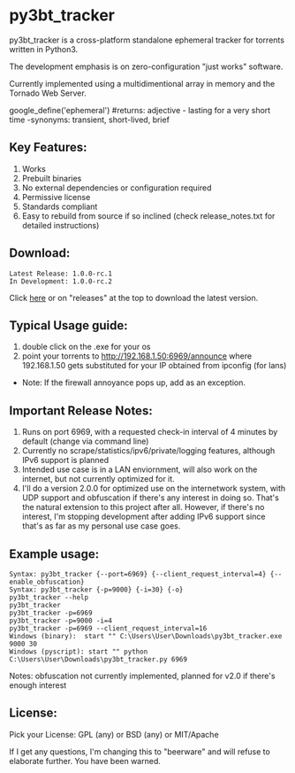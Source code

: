 # py3bt_tracker

py3bt_tracker is a cross-platform standalone ephemeral tracker for torrents written in Python3.

The development emphasis is on zero-configuration "just works" software.

Currently implemented using a multidimentional array in memory and the Tornado Web Server.

google_define('ephemeral') #returns: adjective - lasting for a very short time -synonyms: transient, short-lived, brief

## Key Features:

1. Works
2. Prebuilt binaries
3. No external dependencies or configuration required
4. Permissive license
5. Standards compliant
6. Easy to rebuild from source if so inclined (check release_notes.txt for detailed instructions)

## Download:

```
Latest Release: 1.0.0-rc.1
In Development: 1.0.0-rc.2
```
Click [here](https://github.com/gdiaz384/py3bt_tracker/releases) or on "releases" at the top to download the latest version.

## Typical Usage guide:

1. double click on the .exe for your os
2. point your torrents to http://192.168.1.50:6969/announce where 192.168.1.50 gets substituted for your IP obtained from ipconfig (for lans)
- Note: If the firewall annoyance pops up, add as an exception.

## Important Release Notes:

1. Runs on port 6969, with a requested check-in interval of 4 minutes by default (change via command line)
2. Currently no scrape/statistics/ipv6/private/logging features, although IPv6 support is planned
3. Intended use case is in a LAN enviornment, will also work on the internet, but not currently optimized for it.
4. I'll do a version 2.0.0 for optimized use on the internetwork system, with UDP support and obfuscation if there's any interest in doing so. That's the natural extension to this project after all. However, if there's no interest, I'm stopping development after adding IPv6 support since that's as far as my personal use case goes.

## Example usage:
```
Syntax: py3bt_tracker {--port=6969} {--client_request_interval=4} {--enable_obfuscation}
Syntax: py3bt_tracker {-p=9000} {-i=30} {-o}
py3bt_tracker --help
py3bt_tracker
py3bt_tracker -p=6969
py3bt_tracker -p=9000 -i=4
py3bt_tracker -p=6969 --client_request_interval=16
Windows (binary):  start "" C:\Users\User\Downloads\py3bt_tracker.exe 9000 30
Windows (pyscript): start "" python C:\Users\User\Downloads\py3bt_tracker.py 6969
```

Notes: obfuscation not currently implemented, planned for v2.0 if there's enough interest

## License:
Pick your License: GPL (any) or BSD (any) or MIT/Apache

If I get any questions, I'm changing this to "beerware" and will refuse to elaborate further. You have been warned.
